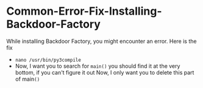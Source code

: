 # Common-Error-Fix-Installing-Backdoor-Factory
While installing Backdoor Factory, you might encounter an error. Here is the fix
* `nano /usr/bin/py3compile`
* Now, I want you to search for `main()` you should find it at the very bottom, if you can't figure it out Now, I only want you to delete this part of main`()`
